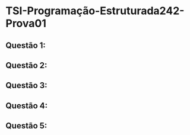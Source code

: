 # TSI-Programação-Estruturada242-Prova01

## Questão 1:
   


## Questão 2:
    

## Questão 3:

## Questão 4:
   
    
## Questão 5:
    

